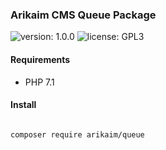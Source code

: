 ### Arikaim CMS Queue Package
![version: 1.0.0](https://img.shields.io/github/release/arikaim/queue.svg)
![license: GPL3](https://img.shields.io/badge/License-GPLv3-blue.svg)



#### Requirements 
  * PHP 7.1


#### Install

```bash

composer require arikaim/queue

```
